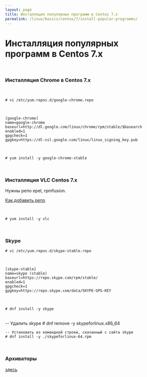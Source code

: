 ```yaml
---
layout: page
title: Инсталляция популярных программ в Centos 7.x
permalink: /linux/basics/centos/7/install-popular-programms/
---
```



# Инсталляция популярных программ в Centos 7.x

<br/>

### Инсталляция Chrome в Centos 7.x

<br/>

    # vi /etc/yum.repos.d/google-chrome.repo

<br/>

    [google-chrome]
    name=google-chrome
    baseurl=http://dl.google.com/linux/chrome/rpm/stable/$basearch
    enabled=1
    gpgcheck=1
    gpgkey=https://dl-ssl.google.com/linux/linux_signing_key.pub

<br/>

    # yum install -y google-chrome-stable



<br/>

### Инсталляция VLC Centos 7.x

Нужны репо epel, rpmfusion.


[Как добавить репо](/linux/basics/centos/7/repos/)


<br/>

    # yum install -y vlc


<br/>

### Skype

    # vi /etc/yum.repos.d/skype-stable.repo

<br/>

    [skype-stable]
    name=skype (stable)
    baseurl=https://repo.skype.com/rpm/stable/
    enabled=1
    gpgcheck=1
    gpgkey=https://repo.skype.com/data/SKYPE-GPG-KEY


<br/>

    # dnf install -y skype

<br/>
    -- Удалить skype
    # dnf remove -y skypeforlinux.x86_64

    -- Установить из командной строки, скачанный с сайта skype
    # dnf install -y ./skypeforlinux-64.rpm


<br/>

### Архиваторы

<a href="/linux/basics/archives/installation/">здесь</a>
